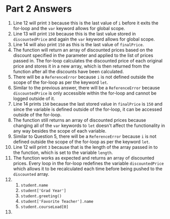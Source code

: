 # Part 2 Answers

1. Line 12 will print `3` because this is the last value of `i` before it exits the for-loop and the `var` keyword allows for global scope.
2. Line 13 will print `150` because this is the last value stored in `discountedPrice` and again the `var` keyword allows for global scope.
3. Line 14 will also print `150` as this is the last value of `finalPrice`.
4. The function will return an array of discounted prices based on the discount specified in the parameter and applied to the list of prices passed in. The for-loop calculates the discounted price of each original price and stores it in a new array, which is then returned from the function after all the discounts have been calculated.
5. There will be a `ReferenceError` because `i` is not defined outside the scope of the for-loop as per the keyword `let`.
6. Similar to the previous answer, there will be a `ReferenceError` because `discountedPrice` is only accessible within the for-loop and cannot be logged outside of it.
7. Line 14 prints `150` because the last stored value in `finalPrice` is `150` and since the variable is defined outside of the for-loop, it can be accessed outside of the for-loop.
8. The function still returns an array of discounted prices because changing all of the `var` keywords to `let` doesn't affect the functionality in any way besides the scope of each variable.
9. Similar to Question 5, there will be a `ReferenceError` because `i` is not defined outside the scope of the for-loop as per the keyword `let`.
10. Line 12 will print `3` because that is the length of the array passed in to the function, which is set to the variable `length`.
11. The function works as expected and returns an array of discounted prices. Every loop in the for-loop redefines the variable `discountedPrice` which allows it to be recalculated each time before being pushed to the `discounted` array.
12. 
    1.  `student.name`
    2.  `student['Grad Year']`
    3.  `student.greeting()`
    4.  `student['Favorite Teacher'].name`
    5.  `student.courseLoad[0]`
13. 
